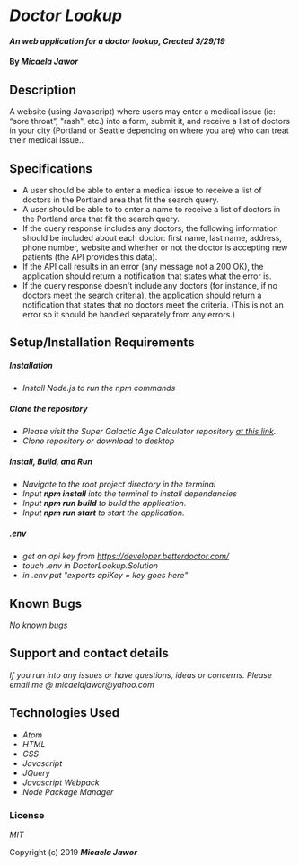 # _Doctor Lookup_

#### _An web application for a doctor lookup, Created 3/29/19_

#### By _**Micaela Jawor**_

## Description

A website (using Javascript) where users may enter a medical issue (ie: “sore throat”, "rash", etc.) into a form, submit it, and receive a list of doctors in your city (Portland or Seattle depending on where you are) who can treat their medical issue..

## Specifications

* A user should be able to enter a medical issue to receive a list of doctors in the Portland area that fit the search query.
* A user should be able to to enter a name to receive a list of doctors in the Portland area that fit the search query.
* If the query response includes any doctors, the following information should be included about each doctor: first name, last name, address, phone number, website and whether or not the doctor is accepting new patients (the API provides this data).
* If the API call results in an error (any message not a 200 OK), the application should return a notification that states what the error is.
* If the query response doesn't include any doctors (for instance, if no doctors meet the search criteria), the application should return a notification that states that no doctors meet the criteria. (This is not an error so it should be handled separately from any errors.)

## Setup/Installation Requirements

##### Installation
* _Install Node.js to run the npm commands_
##### Clone the repository
* _Please visit the Super Galactic Age Calculator repository <a href="https://github.com/MicaelaDJ/DoctorLookup.Solution">at this link</a>._
* _Clone repository or download to desktop_
##### Install, Build, and Run
* _Navigate to the root project directory in the terminal_
* _Input **npm install** into the terminal to install dependancies_
* _Input **npm run build** to build the application._
* _Input **npm run start** to start the application._
##### .env
* _get an api key from https://developer.betterdoctor.com/_
* _touch .env in DoctorLookup.Solution_
* _in .env put "exports apiKey = key goes here"_



## Known Bugs

_No known bugs_

## Support and contact details

_If you run into any issues or have questions, ideas or concerns.  Please email me @ micaelajawor@yahoo.com_

## Technologies Used

* _Atom_
* _HTML_
* _CSS_
* _Javascript_
* _JQuery_
* _Javascript Webpack_
* _Node Package Manager_

### License

*MIT*

Copyright (c) 2019 **_Micaela Jawor_**
